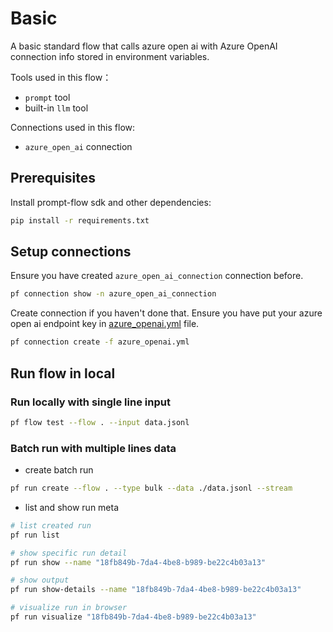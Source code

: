 # Basic
A basic standard flow that calls azure open ai with Azure OpenAI connection info stored in environment variables. 

Tools used in this flow：
- `prompt` tool
- built-in `llm` tool

Connections used in this flow:
- `azure_open_ai` connection

## Prerequisites

Install prompt-flow sdk and other dependencies:
```bash
pip install -r requirements.txt
```

## Setup connections
Ensure you have created `azure_open_ai_connection` connection before.
```bash
pf connection show -n azure_open_ai_connection
```

Create connection if you haven't done that. Ensure you have put your azure open ai endpoint key in [azure_openai.yml](azure_openai.yml) file. 
```bash
pf connection create -f azure_openai.yml
```

## Run flow in local

### Run locally with single line input

```bash
pf flow test --flow . --input data.jsonl
```

### Batch run with multiple lines data

- create batch run
```bash
pf run create --flow . --type bulk --data ./data.jsonl --stream
```

- list and show run meta
```bash
# list created run
pf run list

# show specific run detail
pf run show --name "18fb849b-7da4-4be8-b989-be22c4b03a13"

# show output
pf run show-details --name "18fb849b-7da4-4be8-b989-be22c4b03a13"

# visualize run in browser
pf run visualize "18fb849b-7da4-4be8-b989-be22c4b03a13"
```

